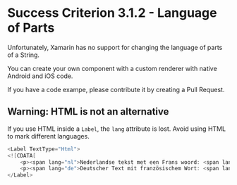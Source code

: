 # Success Criterion 3.1.2 - Language of Parts

Unfortunately, Xamarin has no support for changing the language of parts of a String.

You can create your own component with a custom renderer with native Android and iOS code.

If you have a code exampe, please contribute it by creating a Pull Request.

## Warning: HTML is not an alternative

If you use HTML inside a `Label`, the `lang` attribute is lost. Avoid using HTML to mark different languages.

```csharp
<Label TextType="Html">
<![CDATA[
    <p><span lang="nl">Nederlandse tekst met een Frans woord: <span lang="fr">c'est un mot francais</span></p>
    <p><span lang="de">Deutscher Text mit französischem Wort: <span lang="fr">c'est un mot francais</span></p>
</Label>
```

